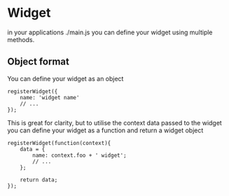 # Widget

in your applications ./main.js you can define your widget using multiple methods.

## Object format

You can define your widget as an object 

    registerWidget({
        name: 'widget name'
        // ...
    });

This is great for clarity, but to utilise the context data passed to the widget you can define your widget as a function and return a widget object

    registerWidget(function(context){
        data = {
            name: context.foo + ' widget';
            // ...
        };

        return data;
    });